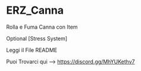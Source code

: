 # ERZ_Canna
Rolla e Fuma Canna con Item

Optional [Stress System] 

Leggi il File README

Puoi Trovarci qui --> https://discord.gg/MhYUKethv7
